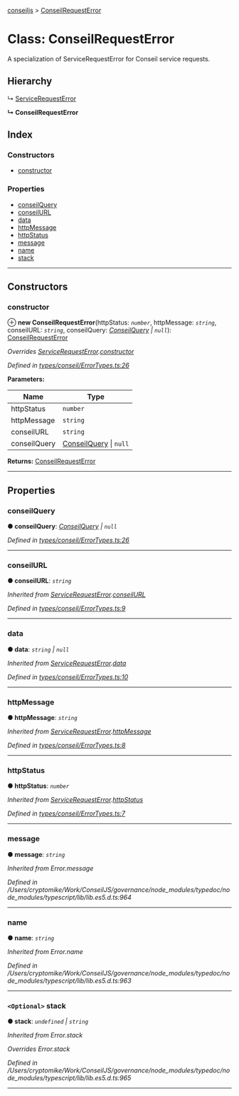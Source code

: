 [conseiljs](../README.md) > [ConseilRequestError](../classes/conseilrequesterror.md)

# Class: ConseilRequestError

A specialization of ServiceRequestError for Conseil service requests.

## Hierarchy

↳  [ServiceRequestError](servicerequesterror.md)

**↳ ConseilRequestError**

## Index

### Constructors

* [constructor](conseilrequesterror.md#constructor)

### Properties

* [conseilQuery](conseilrequesterror.md#conseilquery)
* [conseilURL](conseilrequesterror.md#conseilurl)
* [data](conseilrequesterror.md#data)
* [httpMessage](conseilrequesterror.md#httpmessage)
* [httpStatus](conseilrequesterror.md#httpstatus)
* [message](conseilrequesterror.md#message)
* [name](conseilrequesterror.md#name)
* [stack](conseilrequesterror.md#stack)

---

## Constructors

<a id="constructor"></a>

###  constructor

⊕ **new ConseilRequestError**(httpStatus: *`number`*, httpMessage: *`string`*, conseilURL: *`string`*, conseilQuery: *[ConseilQuery](../interfaces/conseilquery.md) \| `null`*): [ConseilRequestError](conseilrequesterror.md)

*Overrides [ServiceRequestError](servicerequesterror.md).[constructor](servicerequesterror.md#constructor)*

*Defined in [types/conseil/ErrorTypes.ts:26](https://github.com/Cryptonomic/ConseilJS/blob/b4f6349/src/types/conseil/ErrorTypes.ts#L26)*

**Parameters:**

| Name | Type |
| ------ | ------ |
| httpStatus | `number` |
| httpMessage | `string` |
| conseilURL | `string` |
| conseilQuery | [ConseilQuery](../interfaces/conseilquery.md) \| `null` |

**Returns:** [ConseilRequestError](conseilrequesterror.md)

___

## Properties

<a id="conseilquery"></a>

###  conseilQuery

**● conseilQuery**: *[ConseilQuery](../interfaces/conseilquery.md) \| `null`*

*Defined in [types/conseil/ErrorTypes.ts:26](https://github.com/Cryptonomic/ConseilJS/blob/b4f6349/src/types/conseil/ErrorTypes.ts#L26)*

___
<a id="conseilurl"></a>

###  conseilURL

**● conseilURL**: *`string`*

*Inherited from [ServiceRequestError](servicerequesterror.md).[conseilURL](servicerequesterror.md#conseilurl)*

*Defined in [types/conseil/ErrorTypes.ts:9](https://github.com/Cryptonomic/ConseilJS/blob/b4f6349/src/types/conseil/ErrorTypes.ts#L9)*

___
<a id="data"></a>

###  data

**● data**: *`string` \| `null`*

*Inherited from [ServiceRequestError](servicerequesterror.md).[data](servicerequesterror.md#data)*

*Defined in [types/conseil/ErrorTypes.ts:10](https://github.com/Cryptonomic/ConseilJS/blob/b4f6349/src/types/conseil/ErrorTypes.ts#L10)*

___
<a id="httpmessage"></a>

###  httpMessage

**● httpMessage**: *`string`*

*Inherited from [ServiceRequestError](servicerequesterror.md).[httpMessage](servicerequesterror.md#httpmessage)*

*Defined in [types/conseil/ErrorTypes.ts:8](https://github.com/Cryptonomic/ConseilJS/blob/b4f6349/src/types/conseil/ErrorTypes.ts#L8)*

___
<a id="httpstatus"></a>

###  httpStatus

**● httpStatus**: *`number`*

*Inherited from [ServiceRequestError](servicerequesterror.md).[httpStatus](servicerequesterror.md#httpstatus)*

*Defined in [types/conseil/ErrorTypes.ts:7](https://github.com/Cryptonomic/ConseilJS/blob/b4f6349/src/types/conseil/ErrorTypes.ts#L7)*

___
<a id="message"></a>

###  message

**● message**: *`string`*

*Inherited from Error.message*

*Defined in /Users/cryptomike/Work/ConseilJS/governance/node_modules/typedoc/node_modules/typescript/lib/lib.es5.d.ts:964*

___
<a id="name"></a>

###  name

**● name**: *`string`*

*Inherited from Error.name*

*Defined in /Users/cryptomike/Work/ConseilJS/governance/node_modules/typedoc/node_modules/typescript/lib/lib.es5.d.ts:963*

___
<a id="stack"></a>

### `<Optional>` stack

**● stack**: *`undefined` \| `string`*

*Inherited from Error.stack*

*Overrides Error.stack*

*Defined in /Users/cryptomike/Work/ConseilJS/governance/node_modules/typedoc/node_modules/typescript/lib/lib.es5.d.ts:965*

___

